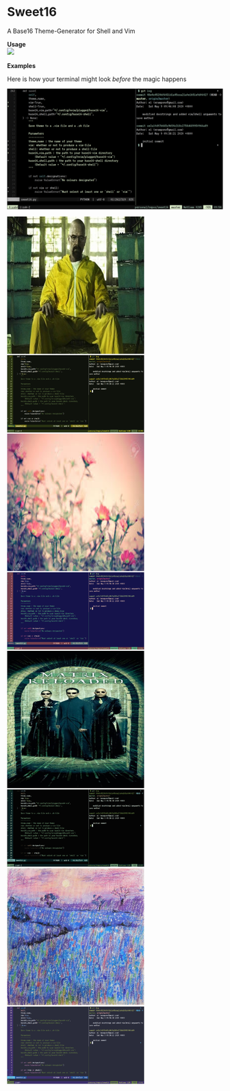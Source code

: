 <h1> Sweet16 </h1>
A Base16 Theme-Generator for Shell and Vim <br>

<b> Usage </b> <br>
<a href="https://asciinema.org/a/e92tBmIIRPLs5TAqCZ2fjgfin" target="_blank"><img src="https://asciinema.org/a/e92tBmIIRPLs5TAqCZ2fjgfin.svg" /></a>

<b> Examples </b> <br>

Here is how your terminal might look *before* the magic happens

![Before](/assets/before.png)

<img src="assets/walt.jpg" width="320" height="320"/> <img src="assets/walt_theme.png" width="320" height="180"/><br>
<img src="assets/poppies.jpeg" width="320" height="320"/> <img src="assets/poppies_theme.png" width="320" height="180"/><br>
<img src="assets/matrix.jpg" width="320" height="320"/> <img src="assets/matrix_theme.png" width="320" height="180"/><br>
<img src="assets/flower.jpg" width="320" height="320"/> <img src="assets/flower_theme.png" width="320" height="180"/><br>
